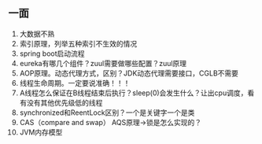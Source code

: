 ## 一面
1. 大数据不熟
2. 索引原理，列举五种索引不生效的情况
3. spring boot启动流程
4. eureka有哪几个组件？zuul需要做哪些配置？zuul原理
5. AOP原理。动态代理方式，区别？JDK动态代理需要接口，CGLB不需要
6. 线程生命周期。一定要说准确！！！
7. A线程怎么保证在B线程结束后执行？sleep(0)会发生什么？让出cpu调度，看有没有其他优先级低的线程
8. synchronized和ReentLock区别？一个是关键字一个是类
9. CAS（compare and swap） AQS原理->锁是怎么实现的？
10. JVM内存模型
